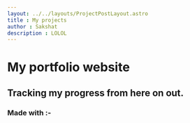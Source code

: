 ```yaml
---
layout: ../../layouts/ProjectPostLayout.astro
title : My projects
author : Sakshat
description : LOLOL
---
```


#  My portfolio website

## Tracking my progress from here on out. 

### Made with :- 
